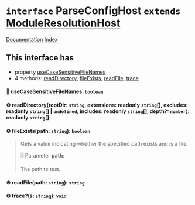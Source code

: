 # `interface` ParseConfigHost `extends` [ModuleResolutionHost](../interface.ModuleResolutionHost/README.md)

[Documentation Index](../README.md)

## This interface has

- property [useCaseSensitiveFileNames](#-usecasesensitivefilenames-boolean)
- 4 methods:
[readDirectory](#-readdirectoryrootdir-string-extensions-readonly-string-excludes-readonly-string--undefined-includes-readonly-string-depth-number-readonly-string),
[fileExists](#-fileexistspath-string-boolean),
[readFile](#-readfilepath-string-string),
[trace](#-traces-string-void)


#### 📄 useCaseSensitiveFileNames: `boolean`



#### ⚙ readDirectory(rootDir: `string`, extensions: readonly `string`\[], excludes: readonly `string`\[] | `undefined`, includes: readonly `string`\[], depth?: `number`): readonly `string`\[]



#### ⚙ fileExists(path: `string`): `boolean`

> Gets a value indicating whether the specified path exists and is a file.
> 
> 🎚️ Parameter **path**:
> 
> The path to test.



#### ⚙ readFile(path: `string`): `string`



#### ⚙ trace?(s: `string`): `void`



